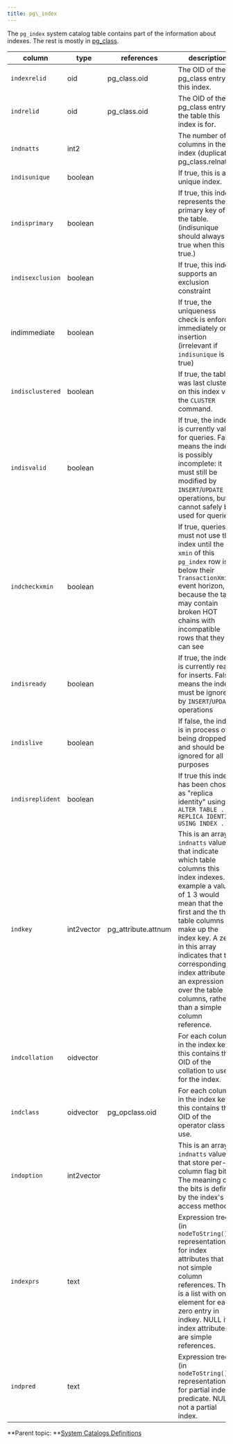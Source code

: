 ```yaml
---
title: pg\_index 
---
```


The `pg_index` system catalog table contains part of the information about indexes. The rest is mostly in [pg\_class](pg_class.html).

|column|type|references|description|
|------|----|----------|-----------|
|`indexrelid`|oid|pg\_class.oid|The OID of the pg\_class entry for this index.|
|`indrelid`|oid|pg\_class.oid|The OID of the pg\_class entry for the table this index is for.|
|`indnatts`|int2| |The number of columns in the index \(duplicates pg\_class.relnatts\).|
|`indisunique`|boolean| |If true, this is a unique index.|
|`indisprimary`|boolean| |If true, this index represents the primary key of the table. \(indisunique should always be true when this is true.\)|
|`indisexclusion`|boolean| |If true, this index supports an exclusion constraint|
|indimmediate|boolean| |If true, the uniqueness check is enforced immediately on insertion \(irrelevant if `indisunique` is not true\)|
|`indisclustered`|boolean| |If true, the table was last clustered on this index via the `CLUSTER` command.|
|`indisvalid`|boolean| |If true, the index is currently valid for queries. False means the index is possibly incomplete: it must still be modified by `INSERT`/`UPDATE` operations, but it cannot safely be used for queries.|
|`indcheckxmin`|boolean| |If true, queries must not use the index until the `xmin` of this `pg_index` row is below their `TransactionXmin` event horizon, because the table may contain broken HOT chains with incompatible rows that they can see|
|`indisready`|boolean| |If true, the index is currently ready for inserts. False means the index must be ignored by `INSERT`/`UPDATE` operations|
|`indislive`|boolean| |If false, the index is in process of being dropped, and should be ignored for all purposes|
|`indisreplident`|boolean| |If true this index has been chosen as "replica identity" using `ALTER TABLE ... REPLICA IDENTITY USING INDEX ...`|
|`indkey`|int2vector|pg\_attribute.attnum|This is an array of `indnatts` values that indicate which table columns this index indexes. For example a value of 1 3 would mean that the first and the third table columns make up the index key. A zero in this array indicates that the corresponding index attribute is an expression over the table columns, rather than a simple column reference.|
|`indcollation`|oidvector| |For each column in the index key, this contains the OID of the collation to use for the index.|
|`indclass`|oidvector|pg\_opclass.oid|For each column in the index key this contains the OID of the operator class to use.|
|`indoption`|int2vector| |This is an array of `indnatts` values that store per-column flag bits. The meaning of the bits is defined by the index's access method.|
|`indexprs`|text| |Expression trees \(in `nodeToString()` representation\) for index attributes that are not simple column references. This is a list with one element for each zero entry in indkey. NULL if all index attributes are simple references.|
|`indpred`|text| |Expression tree \(in `nodeToString()` representation\) for partial index predicate. NULL if not a partial index.|

**Parent topic: **[System Catalogs Definitions](../system_catalogs/catalog_ref-html.html)


